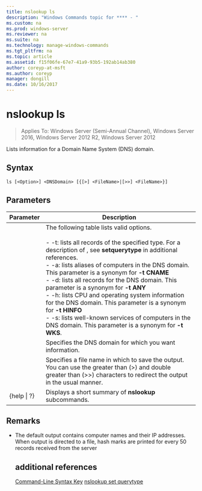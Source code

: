 ```yaml
---
title: nslookup ls
description: "Windows Commands topic for **** - "
ms.custom: na
ms.prod: windows-server
ms.reviewer: na
ms.suite: na
ms.technology: manage-windows-commands
ms.tgt_pltfrm: na
ms.topic: article
ms.assetid: f15f06fe-67e7-41a9-93b5-192ab14ab380
author: coreyp-at-msft
ms.author: coreyp
manager: dongill
ms.date: 10/16/2017
---
```

# nslookup ls

>Applies To: Windows Server (Semi-Annual Channel), Windows Server 2016, Windows Server 2012 R2, Windows Server 2012

Lists information for a Domain Name System (DNS) domain.
## Syntax
```
ls [<Option>] <DNSDomain> [{[>] <FileName>|[>>] <FileName>}]
```
## Parameters

|    Parameter    |                                                                                                                                                                                                                                                                                                               Description                                                                                                                                                                                                                                                                                                                |
|-----------------|------------------------------------------------------------------------------------------------------------------------------------------------------------------------------------------------------------------------------------------------------------------------------------------------------------------------------------------------------------------------------------------------------------------------------------------------------------------------------------------------------------------------------------------------------------------------------------------------------------------------------------------|
|    <Option>     | The following table lists valid options.<br /><br />-   -t: lists all records of the specified type. For a description of <querytype>, see  **setquerytype** in additional references.<br />-   -a: lists aliases of computers in the DNS domain. This parameter is a synonym for **-t CNAME**<br />-   -d: lists all records for the DNS domain. This parameter is a synonym for **-t ANY**<br />-   -h: lists CPU and operating system information for the DNS domain. This parameter is a synonym for **-t HINFO**<br />-   -s: lists well-known services of computers in the DNS domain. This parameter is a synonym for **-t WKS**. |
|   <DNSDomain>   |                                                                                                                                                                                                                                                                                         Specifies the DNS domain for which you want information.                                                                                                                                                                                                                                                                                         |
|   <FileName>    |                                                                                                                                                                                                                                 Specifies a file name in which to save the output. You can use the greater than (>) and double greater than (>>) characters to redirect the output in the usual manner.                                                                                                                                                                                                                                  |
| {help &#124; ?} |                                                                                                                                                                                                                                                                                          Displays a short summary of **nslookup** subcommands.                                                                                                                                                                                                                                                                                           |

## Remarks
- The default output contains computer names and their IP addresses. When output is directed to a file, hash marks are printed for every 50 records received from the server
  ## additional references
  [Command-Line Syntax Key](command-line-syntax-key.md)
  [nslookup set querytype](nslookup-set-querytype.md)
